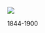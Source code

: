 ![](https://upload.wikimedia.org/wikipedia/commons/thumb/2/23/Nietzsche1882.jpg/200px-Nietzsche1882.jpg)

1844-1900

